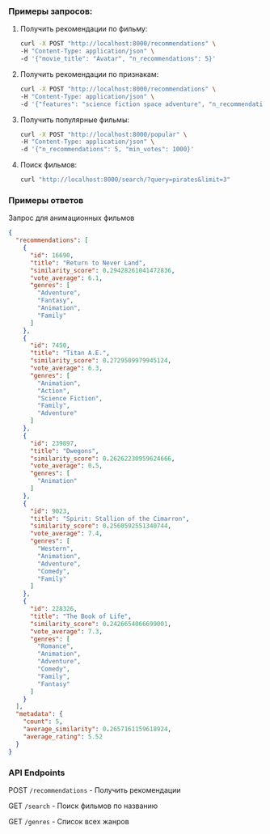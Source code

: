 ### Примеры запросов:
1. Получить рекомендации по фильму:
    ```bash
    curl -X POST "http://localhost:8000/recommendations" \
    -H "Content-Type: application/json" \
    -d '{"movie_title": "Avatar", "n_recommendations": 5}'
    ```
2. Получить рекомендации по признакам:
    ```bash
    curl -X POST "http://localhost:8000/recommendations" \
    -H "Content-Type: application/json" \
    -d '{"features": "science fiction space adventure", "n_recommendations": 5}'
    ```
3. Получить популярные фильмы:
    ```bash
    curl -X POST "http://localhost:8000/popular" \
    -H "Content-Type: application/json" \
    -d '{"n_recommendations": 5, "min_votes": 1000}'
    ```
4. Поиск фильмов:
    ```bash
    curl "http://localhost:8000/search/?query=pirates&limit=3"
    ```

### Примеры ответов
Запрос для анимационных фильмов
```json
{
  "recommendations": [
    {
      "id": 16690,
      "title": "Return to Never Land",
      "similarity_score": 0.29428261041472836,
      "vote_average": 6.1,
      "genres": [
        "Adventure",
        "Fantasy",
        "Animation",
        "Family"
      ]
    },
    {
      "id": 7450,
      "title": "Titan A.E.",
      "similarity_score": 0.2729509979945124,
      "vote_average": 6.3,
      "genres": [
        "Animation",
        "Action",
        "Science Fiction",
        "Family",
        "Adventure"
      ]
    },
    {
      "id": 239897,
      "title": "Dwegons",
      "similarity_score": 0.26262230959624666,
      "vote_average": 0.5,
      "genres": [
        "Animation"
      ]
    },
    {
      "id": 9023,
      "title": "Spirit: Stallion of the Cimarron",
      "similarity_score": 0.2560592551340744,
      "vote_average": 7.4,
      "genres": [
        "Western",
        "Animation",
        "Adventure",
        "Comedy",
        "Family"
      ]
    },
    {
      "id": 228326,
      "title": "The Book of Life",
      "similarity_score": 0.2426654066699001,
      "vote_average": 7.3,
      "genres": [
        "Romance",
        "Animation",
        "Adventure",
        "Comedy",
        "Family",
        "Fantasy"
      ]
    }
  ],
  "metadata": {
    "count": 5,
    "average_similarity": 0.2657161159618924,
    "average_rating": 5.52
  }
}
```

### API Endpoints
POST `/recommendations` - Получить рекомендации

GET `/search` - Поиск фильмов по названию

GET `/genres` - Список всех жанров